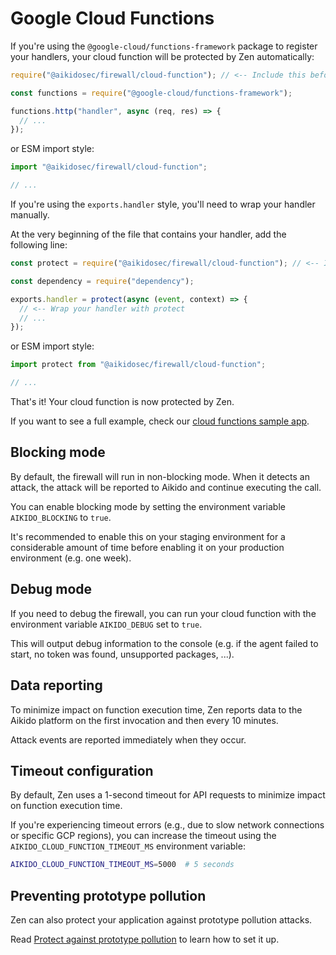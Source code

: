 # Google Cloud Functions

If you're using the `@google-cloud/functions-framework` package to register your handlers, your cloud function will be protected by Zen automatically:

```js
require("@aikidosec/firewall/cloud-function"); // <-- Include this before any other code or imports

const functions = require("@google-cloud/functions-framework");

functions.http("handler", async (req, res) => {
  // ...
});
```

or ESM import style:

```js
import "@aikidosec/firewall/cloud-function";

// ...
```

If you're using the `exports.handler` style, you'll need to wrap your handler manually.

At the very beginning of the file that contains your handler, add the following line:

```js
const protect = require("@aikidosec/firewall/cloud-function"); // <-- Include this before any other code or imports

const dependency = require("dependency");

exports.handler = protect(async (event, context) => {
  // <-- Wrap your handler with protect
  // ...
});
```

or ESM import style:

```js
import protect from "@aikidosec/firewall/cloud-function";

// ...
```

That's it! Your cloud function is now protected by Zen.

If you want to see a full example, check our [cloud functions sample app](../sample-apps/cloud-functions-v1-mongodb).

## Blocking mode

By default, the firewall will run in non-blocking mode. When it detects an attack, the attack will be reported to Aikido and continue executing the call.

You can enable blocking mode by setting the environment variable `AIKIDO_BLOCKING` to `true`.

It's recommended to enable this on your staging environment for a considerable amount of time before enabling it on your production environment (e.g. one week).

## Debug mode

If you need to debug the firewall, you can run your cloud function with the environment variable `AIKIDO_DEBUG` set to `true`.

This will output debug information to the console (e.g. if the agent failed to start, no token was found, unsupported packages, ...).

## Data reporting

To minimize impact on function execution time, Zen reports data to the Aikido platform on the first invocation and then every 10 minutes.

Attack events are reported immediately when they occur.

## Timeout configuration

By default, Zen uses a 1-second timeout for API requests to minimize impact on function execution time.

If you're experiencing timeout errors (e.g., due to slow network connections or specific GCP regions), you can increase the timeout using the `AIKIDO_CLOUD_FUNCTION_TIMEOUT_MS` environment variable:

```bash
AIKIDO_CLOUD_FUNCTION_TIMEOUT_MS=5000  # 5 seconds
```

## Preventing prototype pollution

Zen can also protect your application against prototype pollution attacks.

Read [Protect against prototype pollution](./prototype-pollution.md) to learn how to set it up.
